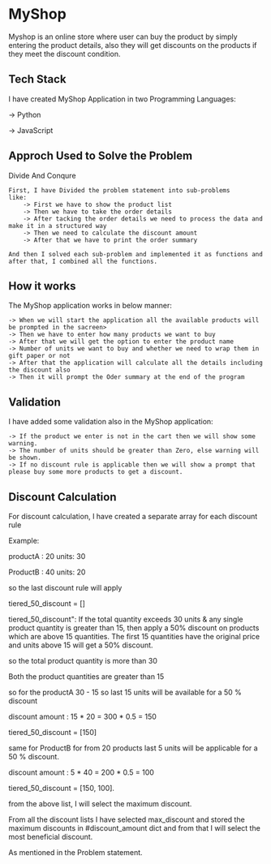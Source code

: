 
# MyShop

Myshop is an online store where user can buy the product by simply entering the product details, also they will get discounts on the products if they meet the discount condition. 





## Tech Stack 

I have created MyShop Application in two Programming Languages: 

-> Python 

-> JavaScript

## Approch Used to Solve the Problem
 Divide And Conqure 
     
    First, I have Divided the problem statement into sub-problems
    like: 
        -> First we have to show the product list 
        -> Then we have to take the order details
        -> After tacking the order details we need to process the data and make it in a structured way 
        -> Then we need to calculate the discount amount   
        -> After that we have to print the order summary  

    And then I solved each sub-problem and implemented it as functions and after that, I combined all the functions.  


## How it works 

The MyShop application works in below manner:

    -> When we will start the application all the available products will be prompted in the sacreen>
    -> Then we have to enter how many products we want to buy 
    -> After that we will get the option to enter the product name
    -> Number of units we want to buy and whether we need to wrap them in gift paper or not
    -> After that the application will calculate all the details including the discount also 
    -> Then it will prompt the Oder summary at the end of the program 
   
   
## Validation 
I have added some validation also in the MyShop application: 
    
    -> If the product we enter is not in the cart then we will show some warning.
    -> The number of units should be greater than Zero, else warning will be shown. 
    -> If no discount rule is applicable then we will show a prompt that please buy some more products to get a discount.

## Discount Calculation 

For discount calculation, I have created a separate array for each discount rule

Example:

productA : 20  units: 30

ProductB : 40  units: 20 

so the last discount rule will apply

tiered_50_discount = []
 
tiered_50_discount": If the total quantity exceeds 30 units & any single product quantity is greater than 15, then apply a 50% discount on products which are above  15 quantities. The first 15 quantities have the original price and units above 15 will get a 50% discount.

so the total product quantity is more than 30

Both the product quantities are greater than 15

so for the productA 30 - 15 so last 15 units will be available for a 50 % discount

discount amount : 15 * 20 = 300 * 0.5 = 150

tiered_50_discount = [150]

same for ProductB for from 20 products last 5 units will be applicable for a 50 % discount.

discount amount : 5 * 40 = 200 * 0.5 = 100

tiered_50_discount = [150, 100]. 

from the above list, I will select the maximum discount.

From all the discount lists I have selected max_discount and 
stored the maximum discounts in #discount_amount dict 
and from that I will select the most beneficial discount. 

As mentioned in the Problem statement. 


